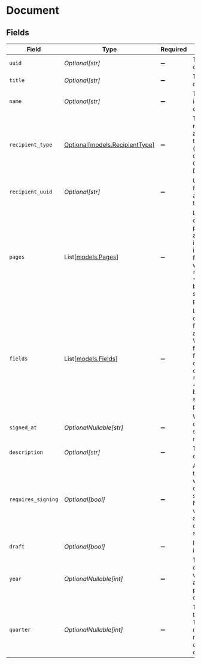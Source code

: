 # Document


## Fields

| Field                                                                                                                                                                                                    | Type                                                                                                                                                                                                     | Required                                                                                                                                                                                                 | Description                                                                                                                                                                                              |
| -------------------------------------------------------------------------------------------------------------------------------------------------------------------------------------------------------- | -------------------------------------------------------------------------------------------------------------------------------------------------------------------------------------------------------- | -------------------------------------------------------------------------------------------------------------------------------------------------------------------------------------------------------- | -------------------------------------------------------------------------------------------------------------------------------------------------------------------------------------------------------- |
| `uuid`                                                                                                                                                                                                   | *Optional[str]*                                                                                                                                                                                          | :heavy_minus_sign:                                                                                                                                                                                       | The UUID of the document                                                                                                                                                                                 |
| `title`                                                                                                                                                                                                  | *Optional[str]*                                                                                                                                                                                          | :heavy_minus_sign:                                                                                                                                                                                       | The title of the document                                                                                                                                                                                |
| `name`                                                                                                                                                                                                   | *Optional[str]*                                                                                                                                                                                          | :heavy_minus_sign:                                                                                                                                                                                       | The type identifier of the document                                                                                                                                                                      |
| `recipient_type`                                                                                                                                                                                         | [Optional[models.RecipientType]](../models/recipienttype.md)                                                                                                                                             | :heavy_minus_sign:                                                                                                                                                                                       | The type of recipient associated with the document (will be `Contractor` for Contractor Documents)                                                                                                       |
| `recipient_uuid`                                                                                                                                                                                         | *Optional[str]*                                                                                                                                                                                          | :heavy_minus_sign:                                                                                                                                                                                       | Unique identifier for the recipient associated with the document                                                                                                                                         |
| `pages`                                                                                                                                                                                                  | List[[models.Pages](../models/pages.md)]                                                                                                                                                                 | :heavy_minus_sign:                                                                                                                                                                                       | List of the document's pages and associated image URLs. This is only returned for documents with `required_signing` = `true`, and can be used for signing preparation.                                   |
| `fields`                                                                                                                                                                                                 | List[[models.Fields](../models/fields.md)]                                                                                                                                                               | :heavy_minus_sign:                                                                                                                                                                                       | List of the document's fields and associated data. Values are set for auto-filled fields. This is only returned for documents with `required_signing` = `true`, and can be used for signing preparation. |
| `signed_at`                                                                                                                                                                                              | *OptionalNullable[str]*                                                                                                                                                                                  | :heavy_minus_sign:                                                                                                                                                                                       | When the document was signed (will be `null` if unsigned)                                                                                                                                                |
| `description`                                                                                                                                                                                            | *Optional[str]*                                                                                                                                                                                          | :heavy_minus_sign:                                                                                                                                                                                       | The description of the document                                                                                                                                                                          |
| `requires_signing`                                                                                                                                                                                       | *Optional[bool]*                                                                                                                                                                                         | :heavy_minus_sign:                                                                                                                                                                                       | A boolean flag that indicates whether the document needs signing or not. Note that this value will change after the document is signed.                                                                  |
| `draft`                                                                                                                                                                                                  | *Optional[bool]*                                                                                                                                                                                         | :heavy_minus_sign:                                                                                                                                                                                       | If the document is in a draft state                                                                                                                                                                      |
| `year`                                                                                                                                                                                                   | *OptionalNullable[int]*                                                                                                                                                                                  | :heavy_minus_sign:                                                                                                                                                                                       | The year of this document. This value is nullable and will not be present on all documents.                                                                                                              |
| `quarter`                                                                                                                                                                                                | *OptionalNullable[int]*                                                                                                                                                                                  | :heavy_minus_sign:                                                                                                                                                                                       | The quarter of this document. This value is nullable and will not be present on all documents.                                                                                                           |